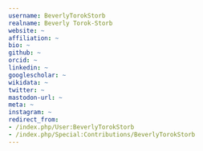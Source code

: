 ```yaml
---
username: BeverlyTorokStorb
realname: Beverly Torok-Storb
website: ~
affiliation: ~
bio: ~
github: ~
orcid: ~
linkedin: ~
googlescholar: ~
wikidata: ~
twitter: ~
mastodon-url: ~
meta: ~
instagram: ~
redirect_from:
- /index.php/User:BeverlyTorokStorb
- /index.php/Special:Contributions/BeverlyTorokStorb
---
```

